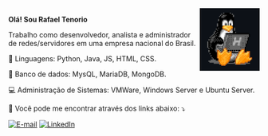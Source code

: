 <img src="img/tux.png" min-width="400px" max-width="400px" width="120px" align="right">

<p align="left">
<strong>Olá! Sou Rafael Tenorio </strong>
</p>

<p align="left"> 
  Trabalho como desenvolvedor, analista e administrador de redes/servidores em uma empresa nacional do Brasil.

</p>

<p align="left">
  🦄 Linguagens: Python, Java, JS, HTML, CSS.
</p>

<p align="left">
  💼 Banco de dados: MysQL, MariaDB, MongoDB.
</p>

<p align="left"> 
&#128187 Administração de Sistemas: VMWare, Windows Server e Ubuntu Server.
</p>

<p align="left">
  💌 Você pode me encontrar através dos links abaixo: ⤵️
</p>

<p align="left">
  <a href="#" title="E-mail">
  <img src="https://img.shields.io/badge/-Gmail-FF0000?style=flat-square&labelColor=FF0000&logo=gmail&logoColor=white&link=mailto:rafael_tenoriox2@hotmail.com" alt="E-mail"/></a>
  <a href="#" title="LinkedIn">
  <img src="https://img.shields.io/badge/-Linkedin-0e76a8?style=flat-square&logo=Linkedin&logoColor=white&link=https://www.linkedin.com/in/rafaeltenoriogama" alt="LinkedIn"/></a>
</p>